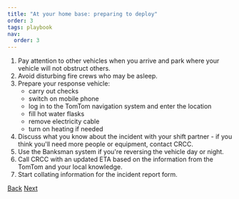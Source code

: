 ```yaml
---
title: "At your home base: preparing to deploy"
order: 3
tags: playbook
nav:
  order: 3
---
```


1. Pay attention to other vehicles when you arrive and park where your vehicle will not obstruct others.
2. Avoid disturbing fire crews who may be asleep.
3. Prepare your response vehicle:
    * carry out checks
    * switch on mobile phone
    * log in to the TomTom navigation system and enter the location
    * fill hot water flasks
    * remove electricity cable
    * turn on heating if needed
4. Discuss what you know about the incident with your shift partner - if you think you'll need more people or equipment, contact CRCC.
5. Use the Banksman system if you're reversing the vehicle day or night.
6. Call CRCC with an updated ETA based on the information from the TomTom and your local knowledge.
7. Start collating information for the incident report form.

[Back](/starting-your-deployment)
[Next](/en-route-to-an-incident-and-arriving)
